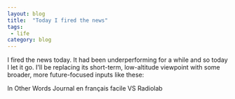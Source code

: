 ```yaml
---
layout: blog
title:  "Today I fired the news"
tags: 
 - life
category: blog
---
```


I fired the news today. It had been underperforming for a while and so today I let it go. I'll be replacing its short-term, low-altitude viewpoint with some broader, more future-focused inputs like these:

In Other Words
Journal en français facile
VS
Radiolab



